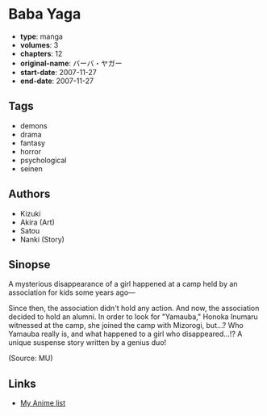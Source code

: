# Baba Yaga

-   **type**: manga
-   **volumes**: 3
-   **chapters**: 12
-   **original-name**: バーバ・ヤガー
-   **start-date**: 2007-11-27
-   **end-date**: 2007-11-27

## Tags

-   demons
-   drama
-   fantasy
-   horror
-   psychological
-   seinen

## Authors

-   Kizuki
-   Akira (Art)
-   Satou
-   Nanki (Story)

## Sinopse

A mysterious disappearance of a girl happened at a camp held by an association for kids some years ago—

Since then, the association didn't hold any action. And now, the association decided to hold an alumni. In order to look for "Yamauba," Honoka Inumaru witnessed at the camp, she joined the camp with Mizorogi, but…? Who Yamauba really is, and what happened to a girl who disappeared…!? A unique suspense story written by a genius duo!

(Source: MU)

## Links

-   [My Anime list](https://myanimelist.net/manga/13656/Baba_Yaga)
